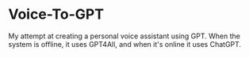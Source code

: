# Voice-To-GPT

My attempt at creating a personal voice assistant using GPT. When the system is offline, it uses GPT4All, and when it's online it uses ChatGPT.
